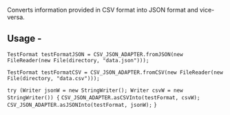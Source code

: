 Converts information provided in CSV format into JSON format and vice-versa.

## Usage - ##

`TestFormat testFormatJSON = CSV_JSON_ADAPTER.fromJSON(new FileReader(new File(directory, "data.json")));`

`TestFormat testFormatCSV = CSV_JSON_ADAPTER.fromCSV(new FileReader(new File(directory, "data.csv")));`

`try (Writer jsonW = new StringWriter(); Writer csvW = new StringWriter()) {`
   `CSV_JSON_ADAPTER.asCSVInto(testFormat, csvW);`
   `CSV_JSON_ADAPTER.asJSONInto(testFormat, jsonW);`
`}`
            
            
